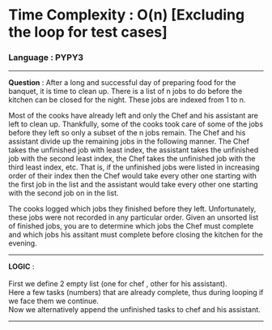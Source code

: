 # Time Complexity : O(n) [Excluding the loop for test cases]
### Language : PYPY3
---
**Question** : After a long and successful day of preparing food for the banquet, it is time to clean up. There is a list of n jobs to do before the kitchen can be closed for the night. These jobs are indexed from 1 to n.

Most of the cooks have already left and only the Chef and his assistant are left to clean up. Thankfully, some of the cooks took care of some of the jobs before they left so only a subset of the n jobs remain. The Chef and his assistant divide up the remaining jobs in the following manner. The Chef takes the unfinished job with least index, the assistant takes the unfinished job with the second least index, the Chef takes the unfinished job with the third least index, etc. That is, if the unfinished jobs were listed in increasing order of their index then the Chef would take every other one starting with the first job in the list and the assistant would take every other one starting with the second job on in the list.

The cooks logged which jobs they finished before they left. Unfortunately, these jobs were not recorded in any particular order. Given an unsorted list of finished jobs, you are to determine which jobs the Chef must complete and which jobs his assitant must complete before closing the kitchen for the evening.

---
**LOGIC** : <br /><br/>
First we define 2 empty list (one for chef , other for his assistant). <br/> 
Here a few tasks (numbers) that are already complete, thus during looping if we face them we continue. <br/>
Now we alternatively append the unfinished tasks to chef and his assistant.

---
